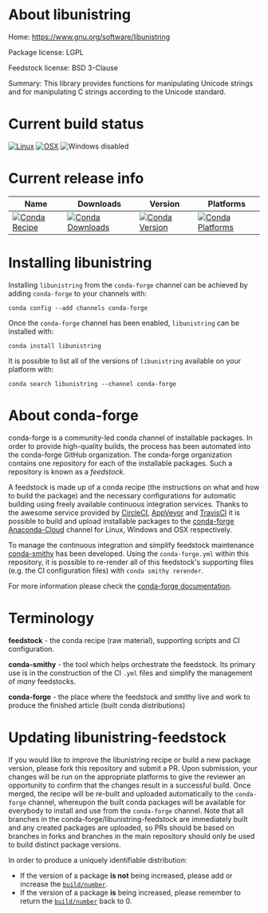 About libunistring
==================

Home: https://www.gnu.org/software/libunistring

Package license: LGPL

Feedstock license: BSD 3-Clause

Summary: This library provides functions for manipulating Unicode strings and for manipulating C strings according to the Unicode standard.



Current build status
====================

[![Linux](https://img.shields.io/circleci/project/github/conda-forge/libunistring-feedstock/master.svg?label=Linux)](https://circleci.com/gh/conda-forge/libunistring-feedstock)
[![OSX](https://img.shields.io/travis/conda-forge/libunistring-feedstock/master.svg?label=macOS)](https://travis-ci.org/conda-forge/libunistring-feedstock)
![Windows disabled](https://img.shields.io/badge/Windows-disabled-lightgrey.svg)

Current release info
====================

| Name | Downloads | Version | Platforms |
| --- | --- | --- | --- |
| [![Conda Recipe](https://img.shields.io/badge/recipe-libunistring-green.svg)](https://anaconda.org/conda-forge/libunistring) | [![Conda Downloads](https://img.shields.io/conda/dn/conda-forge/libunistring.svg)](https://anaconda.org/conda-forge/libunistring) | [![Conda Version](https://img.shields.io/conda/vn/conda-forge/libunistring.svg)](https://anaconda.org/conda-forge/libunistring) | [![Conda Platforms](https://img.shields.io/conda/pn/conda-forge/libunistring.svg)](https://anaconda.org/conda-forge/libunistring) |

Installing libunistring
=======================

Installing `libunistring` from the `conda-forge` channel can be achieved by adding `conda-forge` to your channels with:

```
conda config --add channels conda-forge
```

Once the `conda-forge` channel has been enabled, `libunistring` can be installed with:

```
conda install libunistring
```

It is possible to list all of the versions of `libunistring` available on your platform with:

```
conda search libunistring --channel conda-forge
```


About conda-forge
=================

conda-forge is a community-led conda channel of installable packages.
In order to provide high-quality builds, the process has been automated into the
conda-forge GitHub organization. The conda-forge organization contains one repository
for each of the installable packages. Such a repository is known as a *feedstock*.

A feedstock is made up of a conda recipe (the instructions on what and how to build
the package) and the necessary configurations for automatic building using freely
available continuous integration services. Thanks to the awesome service provided by
[CircleCI](https://circleci.com/), [AppVeyor](http://www.appveyor.com/)
and [TravisCI](https://travis-ci.org/) it is possible to build and upload installable
packages to the [conda-forge](https://anaconda.org/conda-forge)
[Anaconda-Cloud](http://docs.anaconda.org/) channel for Linux, Windows and OSX respectively.

To manage the continuous integration and simplify feedstock maintenance
[conda-smithy](http://github.com/conda-forge/conda-smithy) has been developed.
Using the ``conda-forge.yml`` within this repository, it is possible to re-render all of
this feedstock's supporting files (e.g. the CI configuration files) with ``conda smithy rerender``.

For more information please check the [conda-forge documentation](https://conda-forge.org/docs/).

Terminology
===========

**feedstock** - the conda recipe (raw material), supporting scripts and CI configuration.

**conda-smithy** - the tool which helps orchestrate the feedstock.
                   Its primary use is in the construction of the CI ``.yml`` files
                   and simplify the management of *many* feedstocks.

**conda-forge** - the place where the feedstock and smithy live and work to
                  produce the finished article (built conda distributions)


Updating libunistring-feedstock
===============================

If you would like to improve the libunistring recipe or build a new
package version, please fork this repository and submit a PR. Upon submission,
your changes will be run on the appropriate platforms to give the reviewer an
opportunity to confirm that the changes result in a successful build. Once
merged, the recipe will be re-built and uploaded automatically to the
`conda-forge` channel, whereupon the built conda packages will be available for
everybody to install and use from the `conda-forge` channel.
Note that all branches in the conda-forge/libunistring-feedstock are
immediately built and any created packages are uploaded, so PRs should be based
on branches in forks and branches in the main repository should only be used to
build distinct package versions.

In order to produce a uniquely identifiable distribution:
 * If the version of a package **is not** being increased, please add or increase
   the [``build/number``](http://conda.pydata.org/docs/building/meta-yaml.html#build-number-and-string).
 * If the version of a package **is** being increased, please remember to return
   the [``build/number``](http://conda.pydata.org/docs/building/meta-yaml.html#build-number-and-string)
   back to 0.